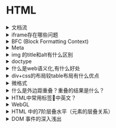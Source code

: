 # HTML

<details>
<summary>文档流</summary>

> 文档流，指的是元素排版布局过程中，元素会自动从左往右，从上往下的流式排列。并最终窗体自上而下分成一行行, 并在每行中按从左至右的顺序排放元素。脱离文档流即是元素打乱了这个排列，或是从排版中拿走

脱离文档流的方式有两种：**浮动和定位**

对于position: absolute，元素定位将相对于 `最近` 的一个 `relative`、`fixed` 或 `absolute` 的父元素，如果没有则相对于 `body`

#### 参考

- [html/css基础篇——DOM中关于脱离文档流的几种情况分析](https://www.cnblogs.com/chuaWeb/p/html_css_position_float.html)

</details>

<details>
<summary>iframe存在哪些问题</summary>

- 移动端兼容问题不友好。
- 会出现滚动条， 体验不友好。
- 会产生很多页面，开发维护者不容易管理。
- iframe 会阻塞主页面的 onload 事件，导致加载等待漫长，闪屏，体验糟糕。
- 搜索引擎的爬虫无法解读这种页面，不利于 SEO。
- iframe 和主页面共享连接池，而浏览器对相同域的连接有限制，所以会影响页面的并行加载, 不适合大型网站。

#### 参考

- [iframe 的问题](https://github.com/zanjs/awesome-frontend-interview/issues/9)

</details>

<details>
<summary>BFC (Block Formatting Context)</summary>

> BFC就是页面上的一个隔离的独立容器，容器里面的子元素不会影响到外面的元素，同样的，外面的元素也不会影响到容器里面的子元素

个人理解为 HTML布局、css样式的作用域隔离，作用域内的元素不受外部影响，外部也不会影响到内部

#### 参考

- [学习 BFC (Block Formatting Context)](https://juejin.im/post/59b73d5bf265da064618731d)
- [什么是BFC？对bfc的简单理解](http://www.php.cn/div-tutorial-371936.html)

</details>

<details>
<summary>Meta</summary>

```html
<!DOCTYPE html>  H5标准声明，使用 HTML5 doctype，不区分大小写
<head lang=”en”> 标准的 lang 属性写法
<meta charset=’utf-8′>    声明文档使用的字符编码
<meta http-equiv=”X-UA-Compatible” content=”IE=edge,chrome=1″/>   优先使用 IE 最新版本和 Chrome
<meta name=”description” content=”不超过150个字符”/>       页面描述
<meta name=”keywords” content=””/>      页面关键词
<meta name=”author” content=”name, email@gmail.com”/>    网页作者
<meta name=”robots” content=”index,follow”/>      搜索引擎抓取
<meta name=”viewport” content=”initial-scale=1, maximum-scale=3, minimum-scale=1, user-scalable=no”> 为移动设备添加 viewport
<meta name=”apple-mobile-web-app-title” content=”标题”> iOS 设备 begin
<meta name=”apple-mobile-web-app-capable” content=”yes”/>  添加到主屏后的标题（iOS 6 新增）
是否启用 WebApp 全屏模式，删除苹果默认的工具栏和菜单栏
<meta name=”apple-itunes-app” content=”app-id=myAppStoreID, affiliate-data=myAffiliateData, app-argument=myURL”>
添加智能 App 广告条 Smart App Banner（iOS 6+ Safari）
<meta name=”apple-mobile-web-app-status-bar-style” content=”black”/>
<meta name=”format-detection” content=”telphone=no, email=no”/>  设置苹果工具栏颜色
<meta name=”renderer” content=”webkit”>  启用360浏览器的极速模式(webkit)
<meta http-equiv=”X-UA-Compatible” content=”IE=edge”>     避免IE使用兼容模式
<meta http-equiv=”Cache-Control” content=”no-siteapp” />    不让百度转码
<meta name=”HandheldFriendly” content=”true”>     针对手持设备优化，主要是针对一些老的不识别viewport的浏览器，比如黑莓
<meta name=”MobileOptimized” content=”320″>   微软的老式浏览器
<meta name=”screen-orientation” content=”portrait”>   uc强制竖屏
<meta name=”x5-orientation” content=”portrait”>    QQ强制竖屏
<meta name=”full-screen” content=”yes”>              UC强制全屏
<meta name=”x5-fullscreen” content=”true”>       QQ强制全屏
<meta name=”browsermode” content=”application”>   UC应用模式
<meta name=”x5-page-mode” content=”app”>    QQ应用模式
<meta name=”msapplication-tap-highlight” content=”no”>    windows phone 点击无高光
设置页面不缓存
<meta http-equiv=”pragma” content=”no-cache”>
<meta http-equiv=”cache-control” content=”no-cache”>
<meta http-equiv=”expires” content=”0″>
```

#### 参考

- [Mobile Web Favorites](https://github.com/hoosin/mobile-web-favorites#%E4%BB%8Emeta%E5%BC%80%E5%A7%8B)
- [前端常见面试题汇总](https://www.geekjc.com/ebook/detail/5ba5bcae7143880b09cb4d54)

</details>

<details>
<summary> img 的title和alt有什么区别</summary>

#### 参考

- [img 的title和alt有什么区别](https://github.com/HerbertKarajan/Fe-Interview-questions/tree/master/23-FE-interview-master)

</details>

<details>
<summary>doctype</summary>

#### 参考

- [doctype](https://github.com/HerbertKarajan/Fe-Interview-questions/tree/master/23-FE-interview-master)

</details>

<details>
<summary>什么是web语义化,有什么好处</summary>

> web语义化是指通过HTML标记表示页面包含的信息，包含了HTML标签的语义化和css命名的语义化。 HTML标签的语义化是指：通过使用包含语义的标签（如h1-h6）恰当地表示文档结构 css命名的语义化是指：为html标签添加有意义的class，id补充未表达的语义

- 去掉样式后页面呈现清晰的结构
- 盲人使用读屏器更好地阅读
- 搜索引擎更好地理解页面，有利于收录
- 便团队项目的可持续运作及维护

#### 参考

- [什么是web语义化,有什么好处](https://github.com/HerbertKarajan/Fe-Interview-questions/tree/master/23-FE-interview-master)

</details>

<details>
<summary>div+css的布局较table布局有什么优点</summary>

- 改版的时候更方便 只要改css文件。
- 页面加载速度更快、结构化清晰、页面显示简洁。
- 表现与结构相分离。
- 易于优化（seo）搜索引擎更友好，排名更容易靠前。

#### 参考

- [div+css的布局较table布局有什么优点](http://www.cnblogs.com/coco1s/p/4034937.html)

</details>

<details>
<summary>微格式</summary>

> 微格式（Microformats）是一种让机器可读的语义化XHTML词汇的集合，是结构化数据的开放标准。是为特殊应用而制定的特殊格式。

- 优点：将智能数据添加到网页上，让网站内容在搜索引擎结果界面可以显示额外的提示

#### 参考

- [微格式](http://www.cnblogs.com/coco1s/p/4034937.html)

</details>

<details>
<summary>什么是外边距重叠？重叠的结果是什么？</summary>

外边距重叠就是margin-collapse。

> 在CSS当中，相邻的两个盒子（可能是兄弟关系也可能是祖先关系）的外边距可以结合成一个单独的外边距。这种合并外边距的方式被称为折叠，并且因而所结合成的外边距称为折叠外边距。

**折叠结果遵循下列计算规则：**

- 两个相邻的外边距都是正数时，折叠结果是它们两者之间较大的值。
- 两个相邻的外边距都是负数时，折叠结果是两者绝对值的较大值。
- 两个外边距一正一负时，折叠结果是两者的相加的和。

#### 参考

- [什么是外边距重叠？重叠的结果是什么？](http://www.cnblogs.com/coco1s/p/4034937.html)

</details>

<details>
<summary>HTML中常用标签中英文？</summary>

- ul ：是unordered lists的缩写 (无序列表)
- li ：是list item的缩写 （列表项目）
- ol ：是ordered lists的缩写（有序列表）
- dl ：是definition lists的英文缩写 (自定义列表)
- dt ：是definition term的缩写 (自定义列表组)
- dd ：是definition description的缩写（自定义列表描述）
- nl ：是navigation lists的英文缩写 （导航列表）
- tr ：是table row的缩写 （表格中的一行）
- th ：是table header cell的缩写 （表格中的表头）
- td ：是table data cell的缩写 （表格中的一个单元格）
- cell ：单元格
- cellpadding ：（单元格补白）
- cellspacing ：（单元格边距）

#### 参考

- [网页设计中常用标签英文？](https://www.zhihu.com/question/48053930)

</details>

<details>
<summary>WebGL</summary>

> WebGL (Web图形库) 是一种JavaScript API，用于在任何兼容的Web浏览器中呈现交互式3D和2D图形，而无需使用插件。WebGL通过引入一个与OpenGL ES 2.0紧密相符合的API，可以在HTML5 <canvas> 元素中使用

#### 参考

- [WebGL](https://developer.mozilla.org/zh-CN/docs/Web/API/WebGL_API)

</details>

<details>
<summary>HTML 中的7阶层叠水平（元素的层叠关系）</summary>

> `正 z-index` > `inline-block` > `float` > `block` > `负 z-index` > `backgroud`

也就是说： 除了`z-index`外，还有这些层级的关系

#### 参考

- [关于元素层级的一些介绍](http://www.cnblogs.com/zourong/p/5465953.html)

</details>

<details>
<summary>DOM 事件的深入浅出</summary>

#### 参考

- [DOM 事件的深入浅出](https://www.jb51.net/article/99094.htm)
- [DOM 事件的深入浅出](https://www.jb51.net/article/99099.htm)

</details>